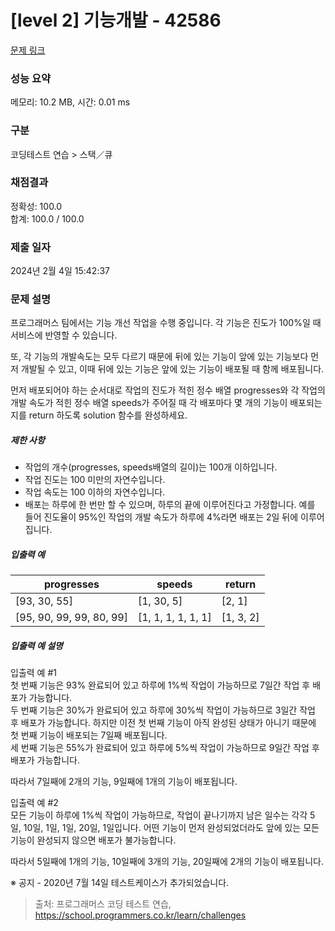 # [level 2] 기능개발 - 42586 

[문제 링크](https://school.programmers.co.kr/learn/courses/30/lessons/42586) 

### 성능 요약

메모리: 10.2 MB, 시간: 0.01 ms

### 구분

코딩테스트 연습 > 스택／큐

### 채점결과

정확성: 100.0<br/>합계: 100.0 / 100.0

### 제출 일자

2024년 2월 4일 15:42:37

### 문제 설명

<p>프로그래머스 팀에서는 기능 개선 작업을 수행 중입니다. 각 기능은 진도가 100%일 때 서비스에 반영할 수 있습니다.</p>

<p>또, 각 기능의 개발속도는 모두 다르기 때문에 뒤에 있는 기능이 앞에 있는 기능보다 먼저 개발될 수 있고, 이때 뒤에 있는 기능은 앞에 있는 기능이 배포될 때 함께 배포됩니다.</p>

<p>먼저 배포되어야 하는 순서대로 작업의 진도가 적힌 정수 배열 progresses와 각 작업의 개발 속도가 적힌 정수 배열 speeds가 주어질 때 각 배포마다 몇 개의 기능이 배포되는지를 return 하도록 solution 함수를 완성하세요.</p>

<h5>제한 사항</h5>

<ul>
<li>작업의 개수(progresses, speeds배열의 길이)는 100개 이하입니다.</li>
<li>작업 진도는 100 미만의 자연수입니다.</li>
<li>작업 속도는 100 이하의 자연수입니다.</li>
<li>배포는 하루에 한 번만 할 수 있으며, 하루의 끝에 이루어진다고 가정합니다. 예를 들어 진도율이 95%인 작업의 개발 속도가 하루에 4%라면 배포는 2일 뒤에 이루어집니다.</li>
</ul>

<h5>입출력 예</h5>
<table class="table">
        <thead><tr>
<th>progresses</th>
<th>speeds</th>
<th>return</th>
</tr>
</thead>
        <tbody><tr>
<td>[93, 30, 55]</td>
<td>[1, 30, 5]</td>
<td>[2, 1]</td>
</tr>
<tr>
<td>[95, 90, 99, 99, 80, 99]</td>
<td>[1, 1, 1, 1, 1, 1]</td>
<td>[1, 3, 2]</td>
</tr>
</tbody>
      </table>
<h5>입출력 예 설명</h5>

<p>입출력 예 #1<br>
첫 번째 기능은 93% 완료되어 있고 하루에 1%씩 작업이 가능하므로 7일간 작업 후 배포가 가능합니다.<br>
두 번째 기능은 30%가 완료되어 있고 하루에 30%씩 작업이 가능하므로 3일간 작업 후 배포가 가능합니다. 하지만 이전 첫 번째 기능이 아직 완성된 상태가 아니기 때문에 첫 번째 기능이 배포되는 7일째 배포됩니다.<br>
세 번째 기능은 55%가 완료되어 있고 하루에 5%씩 작업이 가능하므로 9일간 작업 후 배포가 가능합니다. </p>

<p>따라서 7일째에 2개의 기능, 9일째에 1개의 기능이 배포됩니다.</p>

<p>입출력 예 #2<br>
모든 기능이 하루에 1%씩 작업이 가능하므로, 작업이 끝나기까지 남은 일수는 각각 5일, 10일, 1일, 1일, 20일, 1일입니다. 어떤 기능이 먼저 완성되었더라도 앞에 있는 모든 기능이 완성되지 않으면 배포가 불가능합니다.</p>

<p>따라서 5일째에 1개의 기능, 10일째에 3개의 기능, 20일째에 2개의 기능이 배포됩니다.</p>

<p>※ 공지 - 2020년 7월 14일 테스트케이스가 추가되었습니다.</p>


> 출처: 프로그래머스 코딩 테스트 연습, https://school.programmers.co.kr/learn/challenges